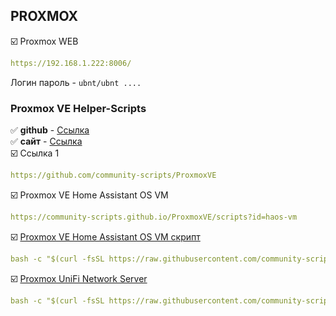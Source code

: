## PROXMOX
:ballot_box_with_check:  Proxmox WEB
```yaml
https://192.168.1.222:8006/
```

Логин пароль - `ubnt/ubnt ....`    
### Proxmox VE Helper-Scripts
:white_check_mark: **github** - [Ссылка](https://github.com/community-scripts/ProxmoxVE)    
:white_check_mark: **сайт** - [Ссылка](https://community-scripts.github.io/ProxmoxVE/)    
:ballot_box_with_check: Ссылка 1
```yaml
https://github.com/community-scripts/ProxmoxVE
```
:ballot_box_with_check:  Proxmox VE Home Assistant OS VM
```yaml
https://community-scripts.github.io/ProxmoxVE/scripts?id=haos-vm
```

:ballot_box_with_check:  [Proxmox VE Home Assistant OS VM скрипт](https://community-scripts.github.io/ProxmoxVE/scripts?id=haos-vm)
```yaml
bash -c "$(curl -fsSL https://raw.githubusercontent.com/community-scripts/ProxmoxVE/main/vm/haos-vm.sh)"
```
:ballot_box_with_check:  [Proxmox UniFi Network Server](https://community-scripts.github.io/ProxmoxVE/scripts?id=unifi) 
```yaml
bash -c "$(curl -fsSL https://raw.githubusercontent.com/community-scripts/ProxmoxVE/main/ct/unifi.sh)"
```
